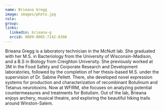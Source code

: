```yaml
---
name: Brieana Gregg
image: images/photo.jpg
role: 
group: 
links:
  linkedin: brieana-g
  orcid: 0009-0005-7142-8308 
---
```


Brieana Gregg is a laboratory technician in the McNutt lab. She graduated with her M.S. in Bacteriology from the University of Wisconsin-Madison, and a B.S in Biology from Creighton University. She previously worked at 3M in the Food Safety and Corporate Research and Development laboratories, followed by the completion of her thesis-based M.S. under the supervision of Dr. Sabine Pellett. There, she developed novel expression systems for production and characterization of recombinant Botulinum and Tetanus neurotoxins. Now at WFIRM, she focuses on analyzing potential countermeasures and treatments for Botulism. Out of the lab, Brieana enjoys archery, musical theatre, and exploring the beautiful hiking trails around Winston-Salem. 
